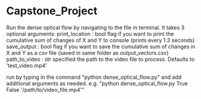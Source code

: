 # Capstone_Project

Run the dense optical flow by navigating to the file in terminal. It takes 3 optional arguments: 
  print_location : bool
		flag if you want to print the cumulative sum of changes of X and Y to console (prints every 1.3 seconds)
	save_output : bool
		flag if you want to save the cumulative sum of changes in X and Y as a csv file (saved in same folder as output_vectors.csv)
	path_to_video : str
		specified the path to the video file to process. Defaults to 'test_video.mp4'

run by typing in the command "python dense_optical_flow.py" and add additional arguments as needed. e.g. "python dense_optical_flow.py True False '/path/to/video_file.mp4'"
